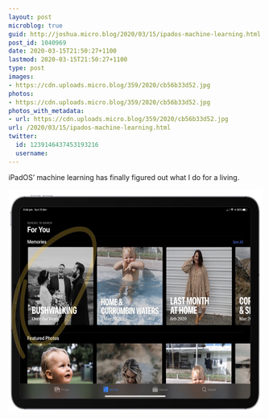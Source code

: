 ```yaml
---
layout: post
microblog: true
guid: http://joshua.micro.blog/2020/03/15/ipados-machine-learning.html
post_id: 1040969
date: 2020-03-15T21:50:27+1100
lastmod: 2020-03-15T21:50:27+1100
type: post
images:
- https://cdn.uploads.micro.blog/359/2020/cb56b33d52.jpg
photos:
- https://cdn.uploads.micro.blog/359/2020/cb56b33d52.jpg
photos_with_metadata:
- url: https://cdn.uploads.micro.blog/359/2020/cb56b33d52.jpg
url: /2020/03/15/ipados-machine-learning.html
twitter:
  id: 1239146437453193216
  username: 
---
```

iPadOS’ machine learning has finally figured out what I do for a living.

<img src="uploads/2020/cb56b33d52.jpg" width="600" height="443" alt="" />
